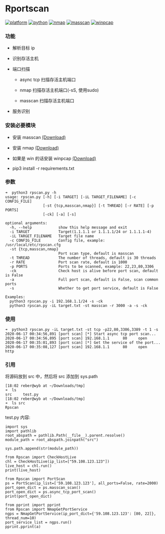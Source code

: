# Rportscan

[![platform](https://img.shields.io/static/v1?label=platform&message=macOS&color=172b43)](https://github.com/reber0/Rpscan/tree/master)
[![python](https://img.shields.io/static/v1?label=python&message=3.7&color=346fb0)](https://www.python.org/)
[![nmap](https://img.shields.io/static/v1?label=nmap&message=7.70&color=deecf5)](https://nmap.org/)
[![masscan](https://img.shields.io/static/v1?label=masscan&message=1.0.5&color=deecf5)](https://github.com/robertdavidgraham/masscan)
[![winpcap](https://img.shields.io/static/v1?label=winpcap&message=4.1.3&color=deecf5)](https://www.winpcap.org/install/default.htm)

### 功能

* 解析目标 ip

* 识别存活主机

* 端口扫描

  * async tcp 扫描存活主机端口

  * nmap 扫描存活主机端口(-sS, 使用sudo)

  * masscan 扫描存活主机端口

* 服务识别

### 安装必要模块
* 安装 masscan [(Download)](https://github.com/robertdavidgraham/masscan)

* 安装 nmap [(Download)](https://nmap.org/dist/?C=M&O=D)

* 如果是 win 的话安装 winpcap [(Download)](https://www.winpcap.org/install/default.htm)

* pip3 install -r requirements.txt

### 参数
```
➜  python3 rpscan.py -h                                              
usage: rpscan.py [-h] [-i TARGET] [-iL TARGET_FILENAME] [-c CONFIG_FILE]
                 [-st {tcp,masscan,nmap}] [-t THREAD] [-r RATE] [-p PORTS]
                 [-ck] [-a] [-s]

optional arguments:
  -h, --help            show this help message and exit
  -i TARGET             Target(1.1.1.1 or 1.1.1.1/24 or 1.1.1.1-4)
  -iL TARGET_FILENAME   Target file name
  -c CONFIG_FILE        Config file, example: /usr/local/etc/rpscan.cfg
  -st {tcp,masscan,nmap}
                        Port scan type, default is masscan
  -t THREAD             The number of threads, default is 30 threads
  -r RATE               Port scan rate, default is 1000
  -p PORTS              Ports to be scanned, example: 22,23,80,3306
  -ck                   Check host is alive before port scan, default is False
  -a                    Full port scan, default is False, scan common ports
  -s                    Whether to get port service, default is False

Examples:
  python3 rpscan.py -i 192.168.1.1/24 -s -ck
  python3 rpscan.py -iL target.txt -st masscan -r 3000 -a -s -ck
```

### 使用
```
➜  python3 rpscan.py -iL target.txt -st tcp -p22,80,3306,3389 -t 1 -s
2020-06-17 00:34:56,891 [port scan] [*] Start async tcp port scan...
2020-06-17 00:34:56,895 [port scan] 192.168.1.1      80     open
2020-06-17 00:35:01,893 [port scan] [*] Get the service of the port...
2020-06-17 00:35:08,127 [port scan] 192.168.1.1      80     open      http
```

### 引用
将源码放到 src 中，然后将 src 添加到 sys.path

```
[18:02 reber@wyb at ~/Downloads/tmp]
➜  ls
src     test.py
[18:02 reber@wyb at ~/Downloads/tmp]
➜  ls src
Rpscan
```

test.py 内容: 

```
import sys
import pathlib
root_abspath = pathlib.Path(__file__).parent.resolve()
module_path = root_abspath.joinpath("src")

sys.path.append(str(module_path))

from Rpscan import CheckHostLive
chl = CheckHostLive(ip_list=["59.108.123.123"])
live_host = chl.run()
print(live_host)

from Rpscan import PortScan
ps = PortScan(ip_list=['59.108.123.123'], all_ports=False, rate=2000)
port_open_dict = ps.masscan_scan()
port_open_dict = ps.async_tcp_port_scan()
print(port_open_dict)

from pprint import pprint
from Rpscan import NmapGetPortService
ngps = NmapGetPortService(ip_port_dict={'59.108.123.123': [80, 22]}, thread_num=10)
port_service_list = ngps.run()
pprint.pprint(a)
```
